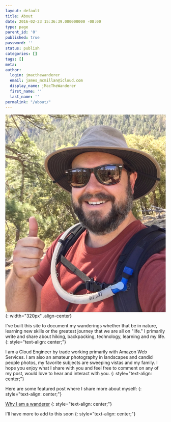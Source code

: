 ```yaml
---
layout: default
title: About
date: 2016-02-23 15:36:39.000000000 -08:00
type: page
parent_id: '0'
published: true
password: ''
status: publish
categories: []
tags: []
meta:
author:
  login: jmacthewanderer
  email: james_mcmillan@icloud.com
  display_name: jMacTheWanderer
  first_name: ''
  last_name: ''
permalink: "/about/"
---
```

![image-center](/assets/images/img_4490-e1554778837276.jpg){: width="320px" .align-center}

I've built this site to document my wanderings whether that be in nature, learning new skills or the greatest journey that we are all on "life." I primarily write and share about hiking, backpacking, technology, learning and my life.
{: style="text-align: center;"}

I am a Cloud Engineer by trade working primarily with Amazon Web Services. I am also an amateur photography in landscapes and candid people photos, my favorite subjects are sweeping vistas and my family. I hope you enjoy what I share with you and feel free to comment on any of my post, would love to hear and interact with you.
{: style="text-align: center;"}

Here are some featured post where I share more about myself:
{: style="text-align: center;"}

[Why I am a wanderer](/2019/04/08/why-i-am-a-wanderer/)
{: style="text-align: center;"}

I'll have more to add to this soon
{: style="text-align: center;"}
